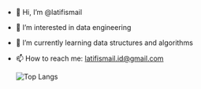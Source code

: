- 👋 Hi, I’m @latifismail
- 👀 I’m interested in data engineering
- 🌱 I’m currently learning data structures and algorithms
- 📫 How to reach me: latifismail.id@gmail.com

  ![Top Langs](https://github-readme-stats-latifismail.vercel.app/api/top-langs/?username=latifismail&theme=tokyonight&hide=jupyter%20notebook&exclude_repo=training-data-analyst,github-readme-stats)
<!---
latifismail/latifismail is a ✨ special ✨ repository because its `README.md` (this file) appears on your GitHub profile.
You can click the Preview link to take a look at your changes.
--->
